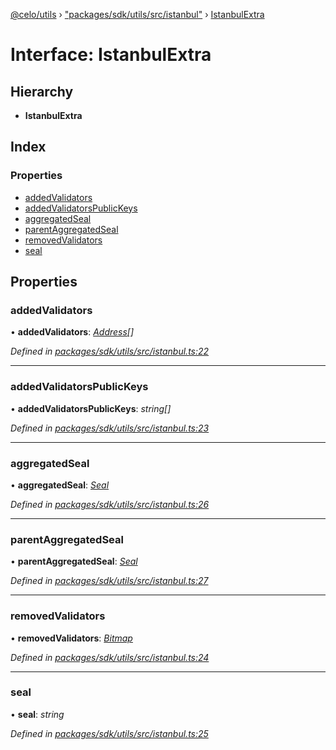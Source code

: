[@celo/utils](../README.md) › ["packages/sdk/utils/src/istanbul"](../modules/_packages_sdk_utils_src_istanbul_.md) › [IstanbulExtra](_packages_sdk_utils_src_istanbul_.istanbulextra.md)

# Interface: IstanbulExtra

## Hierarchy

* **IstanbulExtra**

## Index

### Properties

* [addedValidators](_packages_sdk_utils_src_istanbul_.istanbulextra.md#addedvalidators)
* [addedValidatorsPublicKeys](_packages_sdk_utils_src_istanbul_.istanbulextra.md#addedvalidatorspublickeys)
* [aggregatedSeal](_packages_sdk_utils_src_istanbul_.istanbulextra.md#aggregatedseal)
* [parentAggregatedSeal](_packages_sdk_utils_src_istanbul_.istanbulextra.md#parentaggregatedseal)
* [removedValidators](_packages_sdk_utils_src_istanbul_.istanbulextra.md#removedvalidators)
* [seal](_packages_sdk_utils_src_istanbul_.istanbulextra.md#seal)

## Properties

###  addedValidators

• **addedValidators**: *[Address](../modules/_packages_sdk_utils_src_address_.md#address)[]*

*Defined in [packages/sdk/utils/src/istanbul.ts:22](https://github.com/celo-org/celo-monorepo/blob/master/packages/sdk/utils/src/istanbul.ts#L22)*

___

###  addedValidatorsPublicKeys

• **addedValidatorsPublicKeys**: *string[]*

*Defined in [packages/sdk/utils/src/istanbul.ts:23](https://github.com/celo-org/celo-monorepo/blob/master/packages/sdk/utils/src/istanbul.ts#L23)*

___

###  aggregatedSeal

• **aggregatedSeal**: *[Seal](_packages_sdk_utils_src_istanbul_.seal.md)*

*Defined in [packages/sdk/utils/src/istanbul.ts:26](https://github.com/celo-org/celo-monorepo/blob/master/packages/sdk/utils/src/istanbul.ts#L26)*

___

###  parentAggregatedSeal

• **parentAggregatedSeal**: *[Seal](_packages_sdk_utils_src_istanbul_.seal.md)*

*Defined in [packages/sdk/utils/src/istanbul.ts:27](https://github.com/celo-org/celo-monorepo/blob/master/packages/sdk/utils/src/istanbul.ts#L27)*

___

###  removedValidators

• **removedValidators**: *[Bitmap](../modules/_packages_sdk_utils_src_istanbul_.md#bitmap)*

*Defined in [packages/sdk/utils/src/istanbul.ts:24](https://github.com/celo-org/celo-monorepo/blob/master/packages/sdk/utils/src/istanbul.ts#L24)*

___

###  seal

• **seal**: *string*

*Defined in [packages/sdk/utils/src/istanbul.ts:25](https://github.com/celo-org/celo-monorepo/blob/master/packages/sdk/utils/src/istanbul.ts#L25)*
